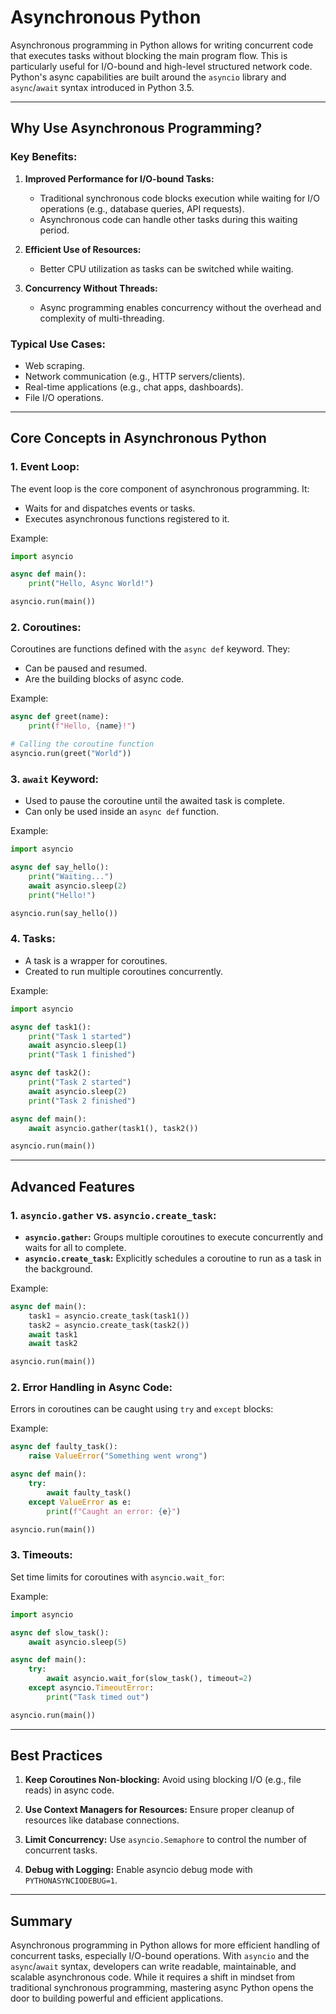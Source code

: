 # Asynchronous Python

Asynchronous programming in Python allows for writing concurrent code that executes tasks without blocking the main program flow. This is particularly useful for I/O-bound and high-level structured network code. Python's async capabilities are built around the `asyncio` library and `async`/`await` syntax introduced in Python 3.5.

---

## Why Use Asynchronous Programming?

### Key Benefits:
1. **Improved Performance for I/O-bound Tasks:**
   - Traditional synchronous code blocks execution while waiting for I/O operations (e.g., database queries, API requests).
   - Asynchronous code can handle other tasks during this waiting period.

2. **Efficient Use of Resources:**
   - Better CPU utilization as tasks can be switched while waiting.

3. **Concurrency Without Threads:**
   - Async programming enables concurrency without the overhead and complexity of multi-threading.

### Typical Use Cases:
- Web scraping.
- Network communication (e.g., HTTP servers/clients).
- Real-time applications (e.g., chat apps, dashboards).
- File I/O operations.

---

## Core Concepts in Asynchronous Python

### 1. **Event Loop:**
The event loop is the core component of asynchronous programming. It:
- Waits for and dispatches events or tasks.
- Executes asynchronous functions registered to it.

Example:
```python
import asyncio

async def main():
    print("Hello, Async World!")

asyncio.run(main())
```

### 2. **Coroutines:**
Coroutines are functions defined with the `async def` keyword. They:
- Can be paused and resumed.
- Are the building blocks of async code.

Example:
```python
async def greet(name):
    print(f"Hello, {name}!")

# Calling the coroutine function
asyncio.run(greet("World"))
```

### 3. **`await` Keyword:**
- Used to pause the coroutine until the awaited task is complete.
- Can only be used inside an `async def` function.

Example:
```python
import asyncio

async def say_hello():
    print("Waiting...")
    await asyncio.sleep(2)
    print("Hello!")

asyncio.run(say_hello())
```

### 4. **Tasks:**
- A task is a wrapper for coroutines.
- Created to run multiple coroutines concurrently.

Example:
```python
import asyncio

async def task1():
    print("Task 1 started")
    await asyncio.sleep(1)
    print("Task 1 finished")

async def task2():
    print("Task 2 started")
    await asyncio.sleep(2)
    print("Task 2 finished")

async def main():
    await asyncio.gather(task1(), task2())

asyncio.run(main())
```

---

## Advanced Features

### 1. **`asyncio.gather` vs. `asyncio.create_task`:**
- **`asyncio.gather`:**
  Groups multiple coroutines to execute concurrently and waits for all to complete.
- **`asyncio.create_task`:**
  Explicitly schedules a coroutine to run as a task in the background.

Example:
```python
async def main():
    task1 = asyncio.create_task(task1())
    task2 = asyncio.create_task(task2())
    await task1
    await task2

asyncio.run(main())
```

### 2. **Error Handling in Async Code:**
Errors in coroutines can be caught using `try` and `except` blocks:

Example:
```python
async def faulty_task():
    raise ValueError("Something went wrong")

async def main():
    try:
        await faulty_task()
    except ValueError as e:
        print(f"Caught an error: {e}")

asyncio.run(main())
```

### 3. **Timeouts:**
Set time limits for coroutines with `asyncio.wait_for`:

Example:
```python
import asyncio

async def slow_task():
    await asyncio.sleep(5)

async def main():
    try:
        await asyncio.wait_for(slow_task(), timeout=2)
    except asyncio.TimeoutError:
        print("Task timed out")

asyncio.run(main())
```

---

## Best Practices

1. **Keep Coroutines Non-blocking:**
   Avoid using blocking I/O (e.g., file reads) in async code.

2. **Use Context Managers for Resources:**
   Ensure proper cleanup of resources like database connections.

3. **Limit Concurrency:**
   Use `asyncio.Semaphore` to control the number of concurrent tasks.

4. **Debug with Logging:**
   Enable asyncio debug mode with `PYTHONASYNCIODEBUG=1`.

---

## Summary
Asynchronous programming in Python allows for more efficient handling of concurrent tasks, especially I/O-bound operations. With `asyncio` and the `async`/`await` syntax, developers can write readable, maintainable, and scalable asynchronous code. While it requires a shift in mindset from traditional synchronous programming, mastering async Python opens the door to building powerful and efficient applications.
